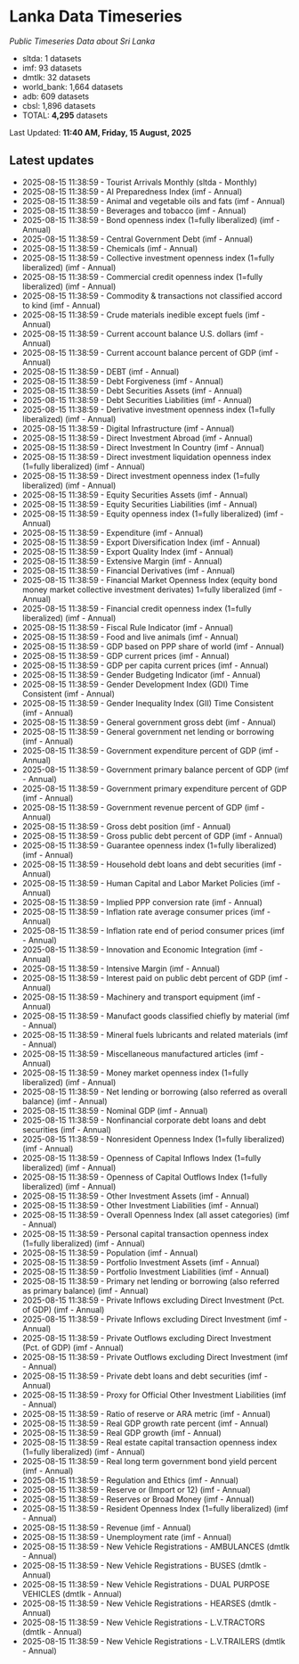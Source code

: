 # Lanka Data Timeseries
*Public Timeseries Data about Sri Lanka*

* sltda: 1 datasets
* imf: 93 datasets
* dmtlk: 32 datasets
* world_bank: 1,664 datasets
* adb: 609 datasets
* cbsl: 1,896 datasets
* TOTAL: **4,295** datasets

Last Updated: **11:40 AM, Friday, 15 August, 2025**

## Latest updates

* 2025-08-15 11:38:59 - Tourist Arrivals Monthly (sltda - Monthly)
* 2025-08-15 11:38:59 - AI Preparedness Index (imf - Annual)
* 2025-08-15 11:38:59 - Animal and vegetable oils and fats (imf - Annual)
* 2025-08-15 11:38:59 - Beverages and tobacco (imf - Annual)
* 2025-08-15 11:38:59 - Bond openness index (1=fully liberalized) (imf - Annual)
* 2025-08-15 11:38:59 - Central Government Debt (imf - Annual)
* 2025-08-15 11:38:59 - Chemicals (imf - Annual)
* 2025-08-15 11:38:59 - Collective investment openness index (1=fully liberalized) (imf - Annual)
* 2025-08-15 11:38:59 - Commercial credit openness index (1=fully liberalized) (imf - Annual)
* 2025-08-15 11:38:59 - Commodity & transactions not classified accord to kind (imf - Annual)
* 2025-08-15 11:38:59 - Crude materials inedible except fuels (imf - Annual)
* 2025-08-15 11:38:59 - Current account balance U.S. dollars (imf - Annual)
* 2025-08-15 11:38:59 - Current account balance percent of GDP (imf - Annual)
* 2025-08-15 11:38:59 - DEBT (imf - Annual)
* 2025-08-15 11:38:59 - Debt Forgiveness (imf - Annual)
* 2025-08-15 11:38:59 - Debt Securities Assets (imf - Annual)
* 2025-08-15 11:38:59 - Debt Securities Liabilities (imf - Annual)
* 2025-08-15 11:38:59 - Derivative investment openness index (1=fully liberalized) (imf - Annual)
* 2025-08-15 11:38:59 - Digital Infrastructure (imf - Annual)
* 2025-08-15 11:38:59 - Direct Investment Abroad (imf - Annual)
* 2025-08-15 11:38:59 - Direct Investment In Country (imf - Annual)
* 2025-08-15 11:38:59 - Direct investment liquidation openness index (1=fully liberalized) (imf - Annual)
* 2025-08-15 11:38:59 - Direct investment openness index (1=fully liberalized) (imf - Annual)
* 2025-08-15 11:38:59 - Equity Securities Assets (imf - Annual)
* 2025-08-15 11:38:59 - Equity Securities Liabilities (imf - Annual)
* 2025-08-15 11:38:59 - Equity openness index (1=fully liberalized) (imf - Annual)
* 2025-08-15 11:38:59 - Expenditure (imf - Annual)
* 2025-08-15 11:38:59 - Export Diversification Index (imf - Annual)
* 2025-08-15 11:38:59 - Export Quality Index (imf - Annual)
* 2025-08-15 11:38:59 - Extensive Margin (imf - Annual)
* 2025-08-15 11:38:59 - Financial Derivatives (imf - Annual)
* 2025-08-15 11:38:59 - Financial Market Openness Index (equity bond money market collective investment derivates) 1=fully liberalized (imf - Annual)
* 2025-08-15 11:38:59 - Financial credit openness index (1=fully liberalized) (imf - Annual)
* 2025-08-15 11:38:59 - Fiscal Rule Indicator (imf - Annual)
* 2025-08-15 11:38:59 - Food and live animals (imf - Annual)
* 2025-08-15 11:38:59 - GDP based on PPP share of world (imf - Annual)
* 2025-08-15 11:38:59 - GDP current prices (imf - Annual)
* 2025-08-15 11:38:59 - GDP per capita current prices (imf - Annual)
* 2025-08-15 11:38:59 - Gender Budgeting Indicator (imf - Annual)
* 2025-08-15 11:38:59 - Gender Development Index (GDI) Time Consistent (imf - Annual)
* 2025-08-15 11:38:59 - Gender Inequality Index (GII) Time Consistent (imf - Annual)
* 2025-08-15 11:38:59 - General government gross debt (imf - Annual)
* 2025-08-15 11:38:59 - General government net lending or borrowing (imf - Annual)
* 2025-08-15 11:38:59 - Government expenditure percent of GDP (imf - Annual)
* 2025-08-15 11:38:59 - Government primary balance percent of GDP (imf - Annual)
* 2025-08-15 11:38:59 - Government primary expenditure percent of GDP (imf - Annual)
* 2025-08-15 11:38:59 - Government revenue percent of GDP (imf - Annual)
* 2025-08-15 11:38:59 - Gross debt position (imf - Annual)
* 2025-08-15 11:38:59 - Gross public debt percent of GDP (imf - Annual)
* 2025-08-15 11:38:59 - Guarantee openness index (1=fully liberalized) (imf - Annual)
* 2025-08-15 11:38:59 - Household debt loans and debt securities (imf - Annual)
* 2025-08-15 11:38:59 - Human Capital and Labor Market Policies (imf - Annual)
* 2025-08-15 11:38:59 - Implied PPP conversion rate (imf - Annual)
* 2025-08-15 11:38:59 - Inflation rate average consumer prices (imf - Annual)
* 2025-08-15 11:38:59 - Inflation rate end of period consumer prices (imf - Annual)
* 2025-08-15 11:38:59 - Innovation and Economic Integration (imf - Annual)
* 2025-08-15 11:38:59 - Intensive Margin (imf - Annual)
* 2025-08-15 11:38:59 - Interest paid on public debt percent of GDP (imf - Annual)
* 2025-08-15 11:38:59 - Machinery and transport equipment (imf - Annual)
* 2025-08-15 11:38:59 - Manufact goods classified chiefly by material (imf - Annual)
* 2025-08-15 11:38:59 - Mineral fuels lubricants and related materials (imf - Annual)
* 2025-08-15 11:38:59 - Miscellaneous manufactured articles (imf - Annual)
* 2025-08-15 11:38:59 - Money market openness index (1=fully liberalized) (imf - Annual)
* 2025-08-15 11:38:59 - Net lending or borrowing (also referred as overall balance) (imf - Annual)
* 2025-08-15 11:38:59 - Nominal GDP (imf - Annual)
* 2025-08-15 11:38:59 - Nonfinancial corporate debt loans and debt securities (imf - Annual)
* 2025-08-15 11:38:59 - Nonresident Openness Index (1=fully liberalized) (imf - Annual)
* 2025-08-15 11:38:59 - Openness of Capital Inflows Index (1=fully liberalized) (imf - Annual)
* 2025-08-15 11:38:59 - Openness of Capital Outflows Index (1=fully liberalized) (imf - Annual)
* 2025-08-15 11:38:59 - Other Investment Assets (imf - Annual)
* 2025-08-15 11:38:59 - Other Investment Liabilities (imf - Annual)
* 2025-08-15 11:38:59 - Overall Openness Index (all asset categories) (imf - Annual)
* 2025-08-15 11:38:59 - Personal capital transaction openness index (1=fully liberalized) (imf - Annual)
* 2025-08-15 11:38:59 - Population (imf - Annual)
* 2025-08-15 11:38:59 - Portfolio Investment Assets (imf - Annual)
* 2025-08-15 11:38:59 - Portfolio Investment Liabilities (imf - Annual)
* 2025-08-15 11:38:59 - Primary net lending or borrowing (also referred as primary balance) (imf - Annual)
* 2025-08-15 11:38:59 - Private Inflows excluding Direct Investment (Pct. of GDP) (imf - Annual)
* 2025-08-15 11:38:59 - Private Inflows excluding Direct Investment (imf - Annual)
* 2025-08-15 11:38:59 - Private Outflows excluding Direct Investment (Pct. of GDP) (imf - Annual)
* 2025-08-15 11:38:59 - Private Outflows excluding Direct Investment (imf - Annual)
* 2025-08-15 11:38:59 - Private debt loans and debt securities (imf - Annual)
* 2025-08-15 11:38:59 - Proxy for Official Other Investment Liabilities (imf - Annual)
* 2025-08-15 11:38:59 - Ratio of reserve or ARA metric (imf - Annual)
* 2025-08-15 11:38:59 - Real GDP growth rate percent (imf - Annual)
* 2025-08-15 11:38:59 - Real GDP growth (imf - Annual)
* 2025-08-15 11:38:59 - Real estate capital transaction openness index (1=fully liberalized) (imf - Annual)
* 2025-08-15 11:38:59 - Real long term government bond yield percent (imf - Annual)
* 2025-08-15 11:38:59 - Regulation and Ethics (imf - Annual)
* 2025-08-15 11:38:59 - Reserve or (Import or 12) (imf - Annual)
* 2025-08-15 11:38:59 - Reserves or Broad Money (imf - Annual)
* 2025-08-15 11:38:59 - Resident Openness Index (1=fully liberalized) (imf - Annual)
* 2025-08-15 11:38:59 - Revenue (imf - Annual)
* 2025-08-15 11:38:59 - Unemployment rate (imf - Annual)
* 2025-08-15 11:38:59 - New Vehicle Registrations - AMBULANCES (dmtlk - Annual)
* 2025-08-15 11:38:59 - New Vehicle Registrations - BUSES (dmtlk - Annual)
* 2025-08-15 11:38:59 - New Vehicle Registrations - DUAL PURPOSE VEHICLES (dmtlk - Annual)
* 2025-08-15 11:38:59 - New Vehicle Registrations - HEARSES (dmtlk - Annual)
* 2025-08-15 11:38:59 - New Vehicle Registrations - L.V.TRACTORS (dmtlk - Annual)
* 2025-08-15 11:38:59 - New Vehicle Registrations - L.V.TRAILERS (dmtlk - Annual)